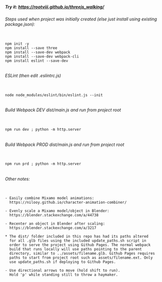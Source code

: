 ##### Try it: https://rootviii.github.io/threejs_walking/

###### Steps used when project was initially created (else just install using existing package.json):
<pre>
    <code>
npm init -y
npm install --save three
npm install --save-dev webpack
npm install --save-dev webpack-cli
npm install eslint --save-dev
    </code>
</pre>

###### ESLint (then edit .eslintrc.js)
<pre>
    <code>
node node_modules/eslint/bin/eslint.js --init
    </code>
</pre>

###### Build Webpack DEV dist/main.js and run from project root
<pre>
    <code>
npm run dev ; python -m http.server
    </code>
</pre>

###### Build Webpack PROD dist/main.js and run from project root
<pre>
    <code>
npm run prd ; python -m http.server
    </code>
</pre>

###### Other notes:

<pre>
    <code>
- Easily combine Mixamo model animations:
  https://nilooy.github.io/character-animation-combiner/

- Evenly scale a Mixamo model/object in Blender:
  https://blender.stackexchange.com/a/44738

- Recenter an object in Blender after scaling:
  https://blender.stackexchange.com/a/3217

* The dist/ folder included in this repo has had its paths altered
  for all .glb files using the included update_paths.sh script in
  order to serve the project using Github Pages. The normal webpack
  build that runs locally will use paths pointing to the parent
  directory, similar to ../assets/filename.glb. Github Pages requires
  paths to start from project root such as assets/filename.ext. Only
  use update_paths.sh if deploying to Github Pages.

- Use directional arrows to move (hold shift to run).
  Hold 'p' while standing still to throw a haymaker.
    </code>
</pre>
